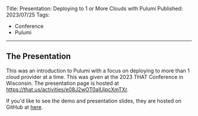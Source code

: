 Title: Presentation: Deploying to 1 or More Clouds with Pulumi
Published: 2023/07/25
Tags: 
- Conference
- Pulumi
---

## The Presentation
This was an introduction to Pulumi with a focus on deploying to more than 1 cloud provider at a time. This was given at the 2023 THAT Conference in Wisconsin. The presentation page is hosted at https://that.us/activities/e08J2wOT0aIUjpcXmTXr.

If you'd like to see the demo and presentation slides, they are hosted on GitHub at <a href="https://github.com/ProgrammerAl/Presentations-2023/tree/main/2023-07%20THAT%20Conference%20-%20Deploying%20to%201%20or%20More%20Clouds%20with%20Pulumi">here</a>.

